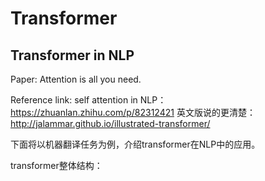 # Transformer

## Transformer in NLP

Paper: Attention is all you need.

Reference link: self attention in NLP：<https://zhuanlan.zhihu.com/p/82312421> 英文版说的更清楚：<http://jalammar.github.io/illustrated-transformer/>

下面将以机器翻译任务为例，介绍transformer在NLP中的应用。

transformer整体结构：

